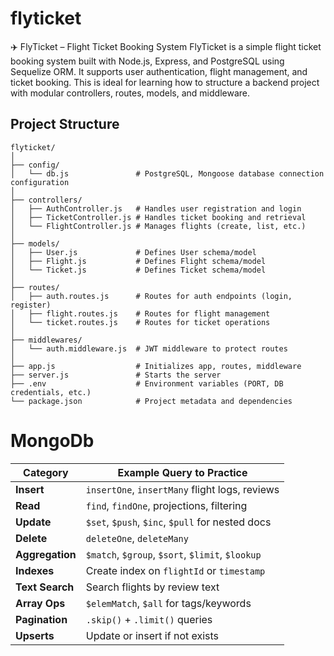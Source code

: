 # flyticket

✈️ FlyTicket – Flight Ticket Booking System
FlyTicket is a simple flight ticket booking system built with Node.js, Express, and PostgreSQL using Sequelize ORM. It supports user authentication, flight management, and ticket booking. This is ideal for learning how to structure a backend project with modular controllers, routes, models, and middleware.

## Project Structure

```text
flyticket/
│
├── config/
│   └── db.js               # PostgreSQL, Mongoose database connection configuration
│
├── controllers/
│   ├── AuthController.js   # Handles user registration and login
│   ├── TicketController.js # Handles ticket booking and retrieval
│   └── FlightController.js # Manages flights (create, list, etc.)
│
├── models/
│   ├── User.js             # Defines User schema/model
│   ├── Flight.js           # Defines Flight schema/model
│   └── Ticket.js           # Defines Ticket schema/model
│
├── routes/
│   ├── auth.routes.js      # Routes for auth endpoints (login, register)
│   ├── flight.routes.js    # Routes for flight management
│   └── ticket.routes.js    # Routes for ticket operations
│
├── middlewares/
│   └── auth.middleware.js  # JWT middleware to protect routes
│
├── app.js                  # Initializes app, routes, middleware
├── server.js               # Starts the server
├── .env                    # Environment variables (PORT, DB credentials, etc.)
└── package.json            # Project metadata and dependencies
```

# MongoDb

| Category        | Example Query to Practice                        |
| --------------- | ------------------------------------------------ |
| **Insert**      | `insertOne`, `insertMany` flight logs, reviews   |
| **Read**        | `find`, `findOne`, projections, filtering        |
| **Update**      | `$set`, `$push`, `$inc`, `$pull` for nested docs |
| **Delete**      | `deleteOne`, `deleteMany`                        |
| **Aggregation** | `$match`, `$group`, `$sort`, `$limit`, `$lookup` |
| **Indexes**     | Create index on `flightId` or `timestamp`        |
| **Text Search** | Search flights by review text                    |
| **Array Ops**   | `$elemMatch`, `$all` for tags/keywords           |
| **Pagination**  | `.skip()` + `.limit()` queries                   |
| **Upserts**     | Update or insert if not exists                   |
